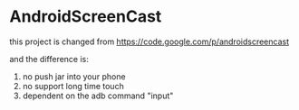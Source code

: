 AndroidScreenCast
=================

this project is changed from https://code.google.com/p/androidscreencast

and the difference is:

  1. no push jar into your phone
  2. no support long time touch
  3. dependent on the adb command "input"
